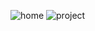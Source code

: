 ![home](https://github.com/user-attachments/assets/2f19d30b-ec65-47bf-a49a-d85e6bbbb756)
![project](https://github.com/user-attachments/assets/9e55d0b8-1bad-44f5-acd6-1cff1dda12be)
